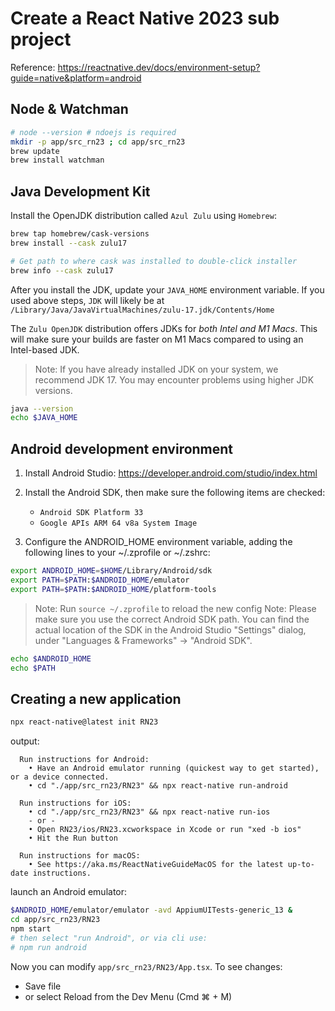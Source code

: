 # Create a React Native 2023 sub project

Reference: <https://reactnative.dev/docs/environment-setup?guide=native&platform=android>

## Node & Watchman

```sh
# node --version # ndoejs is required
mkdir -p app/src_rn23 ; cd app/src_rn23
brew update
brew install watchman
```

## Java Development Kit

Install the OpenJDK distribution called `Azul Zulu` using `Homebrew`:

```sh
brew tap homebrew/cask-versions
brew install --cask zulu17

# Get path to where cask was installed to double-click installer
brew info --cask zulu17
```

After you install the JDK, update your `JAVA_HOME` environment variable.
If you used above steps, `JDK` will likely be at `/Library/Java/JavaVirtualMachines/zulu-17.jdk/Contents/Home`

The `Zulu OpenJDK` distribution offers JDKs for _both Intel and M1 Macs_. This will make sure your builds are faster on M1 Macs compared to using an Intel-based JDK.

> Note: If you have already installed JDK on your system, we recommend JDK 17. You may encounter problems using higher JDK versions.

```sh
java --version
echo $JAVA_HOME
```

## Android development environment

1. Install Android Studio: <https://developer.android.com/studio/index.html>
2. Install the Android SDK, then make sure the following items are checked:

   - `Android SDK Platform 33`
   - `Google APIs ARM 64 v8a System Image`

3. Configure the ANDROID_HOME environment variable, adding the following lines to your ~/.zprofile or ~/.zshrc:

```sh
export ANDROID_HOME=$HOME/Library/Android/sdk
export PATH=$PATH:$ANDROID_HOME/emulator
export PATH=$PATH:$ANDROID_HOME/platform-tools
```

> Note: Run `source ~/.zprofile` to reload the new config
> Note: Please make sure you use the correct Android SDK path. You can find the actual location of the SDK in the Android Studio "Settings" dialog, under "Languages & Frameworks" → "Android SDK".

```sh
echo $ANDROID_HOME
echo $PATH
```

## Creating a new application

```sh
npx react-native@latest init RN23
```

output:

```output
  Run instructions for Android:
    • Have an Android emulator running (quickest way to get started), or a device connected.
    • cd "./app/src_rn23/RN23" && npx react-native run-android

  Run instructions for iOS:
    • cd "./app/src_rn23/RN23" && npx react-native run-ios
    - or -
    • Open RN23/ios/RN23.xcworkspace in Xcode or run "xed -b ios"
    • Hit the Run button

  Run instructions for macOS:
    • See https://aka.ms/ReactNativeGuideMacOS for the latest up-to-date instructions.
```

launch an Android emulator:

```sh
$ANDROID_HOME/emulator/emulator -avd AppiumUITests-generic_13 &
cd app/src_rn23/RN23
npm start
# then select "run Android", or via cli use:
# npm run android
```

Now you can modify `app/src_rn23/RN23/App.tsx`.
To see changes:

- Save file
- or select Reload from the Dev Menu (Cmd ⌘ + M)
